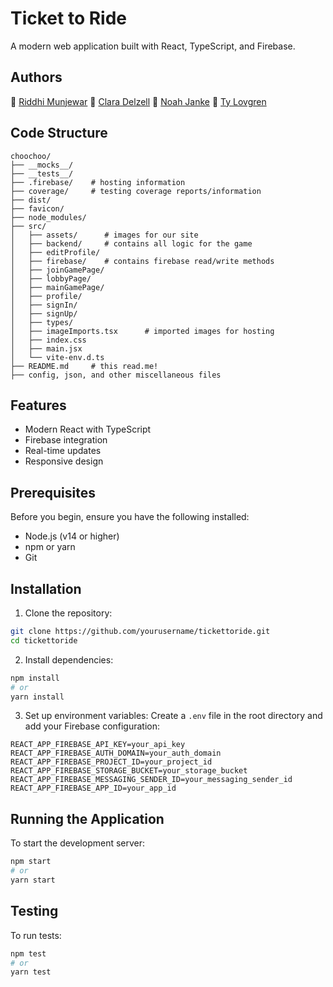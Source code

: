# Ticket to Ride

A modern web application built with React, TypeScript, and Firebase.

## Authors

🚂 [Riddhi Munjewar](https://github.com/rmunjewar)
🚂 [Clara Delzell](https://github.com/cdelzell)
🚂 [Noah Janke](https://github.com/njanke42)
🚂 [Ty Lovgren](https://github.com/ShockWav3456)

## Code Structure

```
choochoo/
├── __mocks__/
├── __tests__/
├── .firebase/    # hosting information
├── coverage/     # testing coverage reports/information
├── dist/
├── favicon/
├── node_modules/
├── src/
│   ├── assets/      # images for our site
│   ├── backend/     # contains all logic for the game
│   ├── editProfile/
│   ├── firebase/    # contains firebase read/write methods
│   ├── joinGamePage/
│   ├── lobbyPage/
│   ├── mainGamePage/
│   ├── profile/
│   ├── signIn/
│   ├── signUp/
│   ├── types/
│   ├── imageImports.tsx      # imported images for hosting
│   ├── index.css
│   ├── main.jsx
│   └── vite-env.d.ts
├── README.md     # this read.me!
├── config, json, and other miscellaneous files
```

## Features

- Modern React with TypeScript
- Firebase integration
- Real-time updates
- Responsive design

## Prerequisites

Before you begin, ensure you have the following installed:

- Node.js (v14 or higher)
- npm or yarn
- Git

## Installation

1. Clone the repository:

```bash
git clone https://github.com/yourusername/tickettoride.git
cd tickettoride
```

2. Install dependencies:

```bash
npm install
# or
yarn install
```

3. Set up environment variables:
   Create a `.env` file in the root directory and add your Firebase configuration:

```env
REACT_APP_FIREBASE_API_KEY=your_api_key
REACT_APP_FIREBASE_AUTH_DOMAIN=your_auth_domain
REACT_APP_FIREBASE_PROJECT_ID=your_project_id
REACT_APP_FIREBASE_STORAGE_BUCKET=your_storage_bucket
REACT_APP_FIREBASE_MESSAGING_SENDER_ID=your_messaging_sender_id
REACT_APP_FIREBASE_APP_ID=your_app_id
```

## Running the Application

To start the development server:

```bash
npm start
# or
yarn start
```

## Testing

To run tests:

```bash
npm test
# or
yarn test
```
